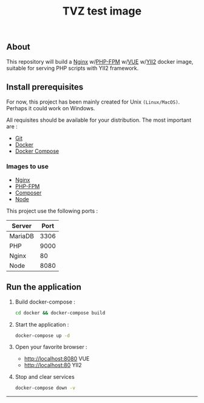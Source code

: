 <p align="center">
    <h1 align="center">TVZ test image</h1>
    <br>
</p>

## About

This repository will build a [Nginx](https://www.nginx.org) w/[PHP-FPM](https://php.net) w/[VUE](https://vuejs.org/) w/[YII2](https://yiiframework.com)  docker image, suitable for serving PHP scripts with YII2 framework.

## Install prerequisites

For now, this project has been mainly created for Unix `(Linux/MacOS)`. Perhaps it could work on Windows.

All requisites should be available for your distribution. The most important are :

* [Git](https://git-scm.com/downloads)
* [Docker](https://docs.docker.com/engine/installation/)
* [Docker Compose](https://docs.docker.com/compose/install/)

### Images to use

* [Nginx](https://hub.docker.com/_/nginx/)
* [PHP-FPM](https://hub.docker.com/r/nanoninja/php-fpm/)
* [Composer](https://hub.docker.com/_/composer/)
* [Node]((https://hub.docker.com/_/node?ref=hackernoon.com))

This project use the following ports :

| Server     | Port |
|------------|------|
| MariaDB    | 3306 |
| PHP        | 9000 |
| Nginx      | 80   |
| Node       | 8080 |

## Run the application

1. Build docker-compose : 

    ```sh
    cd docker && docker-compose build
    ```

2. Start the application :

    ```sh
    docker-compose up -d
    ```

3. Open your favorite browser :

    * [http://localhost:8080](http://localhost:8080/) VUE
    * [http://localhost:80](http://localhost:80/) YII2

4. Stop and clear services

    ```sh
    docker-compose down -v
    ```

---
